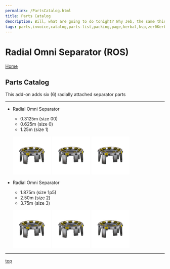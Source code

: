 ```yaml
---
permalink: /PartsCatalog.html
title: Parts Catalog
description: Bill, what are going to do tonight? Why Jeb, the same thing we do every night, Take over the world!
tags: parts,invoice,catalog,parts-list,packing,page,kerbal,ksp,zer0Kerbal,zedK
---
```


<!-- PartsCatalog.md v1.1.4.1
Radial Omni Separator (ROS)
created: 01 Feb 2022
updated: 30 Sep 2022 -->

<script src="https://kit.fontawesome.com/0ea5493613.js" crossorigin="anonymous"></script>
<i class="fa-solid fa-explosion fa-beat-fade fa-3x" style="--fa-beat-fade-opacity: 0.1; --fa-beat-fade-scale: 1.25;color: #FF7E03" ></i>

# Radial Omni Separator (ROS)

[Home](./index.md)

## Parts Catalog

This add-on adds six (6) radially attached separator parts

---

* Radial Omni Separator
  * 0.3125m (size 00)
  * 0.625m (size 0)
  * 1.25m (size 1)

  <img src="https://raw.githubusercontent.com/zer0Kerbal/RadialOmniSeparator/master/docs/thumbs/radialomniseparator-003125_icon.png" alt="Radial Omni Separator" width="25%" height="25%" /> <img src="https://raw.githubusercontent.com/zer0Kerbal/RadialOmniSeparator/master/docs/thumbs/radialomniseparator-00625_icon.png" alt="Radial Omni Separator" width="25%" height="25%" /> <img src="https://raw.githubusercontent.com/zer0Kerbal/RadialOmniSeparator/master/docs/thumbs/radialomniseparator-0125_icon.png" alt="Radial Omni Separator" width="25%" height="25%" /> 

* Radial Omni Separator
  * 1.875m (size 1p5)
  * 2.50m (size 2)
  * 3.75m (size 3)

  <img src="https://raw.githubusercontent.com/zer0Kerbal/RadialOmniSeparator/master/docs/thumbs/radialomniseparator-01875_icon.png" alt="Radial Omni Separator" width="25%" height="25%" /> <img src="https://raw.githubusercontent.com/zer0Kerbal/RadialOmniSeparator/master/docs/thumbs/radialomniseparator-0250_icon.png" alt="Radial Omni Separator" width="25%" height="25%" /> <img src="https://raw.githubusercontent.com/zer0Kerbal/RadialOmniSeparator/master/docs/thumbs/radialomniseparator-0375_icon.png" alt="Radial Omni Separator" width="25%" height="25%" /> 

---

[top](#parts-catalog)

<!-- this file CC BY-ND 4.0 by zer0Kerbal -->
